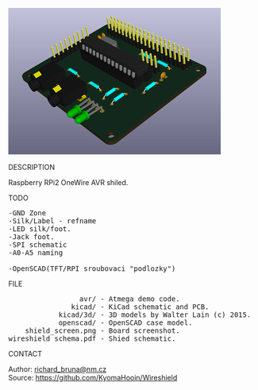 ![Shield](https://github.com/KyomaHooin/Wireshield/raw/master/shield_screen.png "screenshot")

DESCRIPTION

Raspberry RPi2 OneWire AVR shiled.

TODO
<pre>
-GND Zone
-Silk/Label - refname
-LED silk/foot.
-Jack foot.
-SPI schematic
-A0-A5 naming

-OpenSCAD(TFT/RPI sroubovaci "podlozky")
</pre>
FILE
<pre>
                 avr/ - Atmega demo code.
               kicad/ - KiCad schematic and PCB.
            kicad/3d/ - 3D models by Walter Lain (c) 2015.
            openscad/ - OpenSCAD case model.
    shield_screen.png - Board screenshot.
wireshield_schema.pdf - Shied schematic.
</pre>
CONTACT

Author: richard_bruna@nm.cz<br>
Source: https://github.com/KyomaHooin/Wireshield


